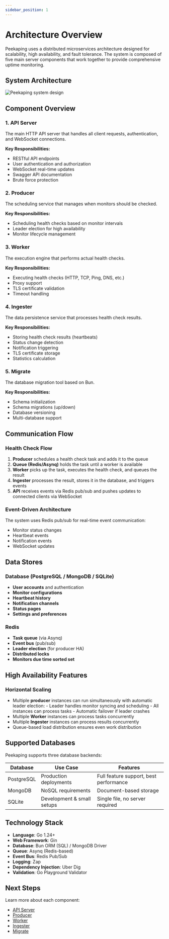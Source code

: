 ```yaml
---
sidebar_position: 1
---
```


# Architecture Overview

Peekaping uses a distributed microservices architecture designed for scalability, high availability, and fault tolerance. The system is composed of five main server components that work together to provide comprehensive uptime monitoring.

## System Architecture

![Peekaping system design](/img/schema.png)

## Component Overview

### 1. **API Server**
The main HTTP API server that handles all client requests, authentication, and WebSocket connections.

**Key Responsibilities:**
- RESTful API endpoints
- User authentication and authorization
- WebSocket real-time updates
- Swagger API documentation
- Brute force protection

### 2. **Producer**
The scheduling service that manages when monitors should be checked.

**Key Responsibilities:**
- Scheduling health checks based on monitor intervals
- Leader election for high availability
- Monitor lifecycle management

### 3. **Worker**
The execution engine that performs actual health checks.

**Key Responsibilities:**
- Executing health checks (HTTP, TCP, Ping, DNS, etc.)
- Proxy support
- TLS certificate validation
- Timeout handling

### 4. **Ingester**
The data persistence service that processes health check results.

**Key Responsibilities:**
- Storing health check results (heartbeats)
- Status change detection
- Notification triggering
- TLS certificate storage
- Statistics calculation

### 5. **Migrate**
The database migration tool based on Bun.

**Key Responsibilities:**
- Schema initialization
- Schema migrations (up/down)
- Database versioning
- Multi-database support

## Communication Flow

### Health Check Flow
1. **Producer** schedules a health check task and adds it to the queue
2. **Queue (Redis/Asynq)** holds the task until a worker is available
3. **Worker** picks up the task, executes the health check, and queues the result
4. **Ingester** processes the result, stores it in the database, and triggers events
5. **API** receives events via Redis pub/sub and pushes updates to connected clients via WebSocket

### Event-Driven Architecture
The system uses Redis pub/sub for real-time event communication:
- Monitor status changes
- Heartbeat events
- Notification events
- WebSocket updates

## Data Stores

### Database (PostgreSQL / MongoDB / SQLite)
- **User accounts** and authentication
- **Monitor configurations**
- **Heartbeat history**
- **Notification channels**
- **Status pages**
- **Settings and preferences**

### Redis
- **Task queue** (via Asynq)
- **Event bus** (pub/sub)
- **Leader election** (for producer HA)
- **Distributed locks**
- **Monitors due time sorted set**

## High Availability Features

### Horizontal Scaling
- Multiple **producer** instances can run simultaneously with automatic leader election:
       - Leader handles monitor syncing and scheduling
       - All instances can process tasks
       - Automatic failover if leader crashes
- Multiple **Worker** instances can process tasks concurrently
- Multiple **Ingester** instances can process results concurrently
- Queue-based load distribution ensures even work distribution

## Supported Databases

Peekaping supports three database backends:

| Database   | Use Case                     | Features                           |
|------------|------------------------------|------------------------------------|
| PostgreSQL | Production deployments       | Full feature support, best performance |
| MongoDB    | NoSQL requirements           | Document-based storage             |
| SQLite     | Development & small setups   | Single file, no server required    |

## Technology Stack

- **Language**: Go 1.24+
- **Web Framework**: Gin
- **Database**: Bun ORM (SQL) / MongoDB Driver
- **Queue**: Asynq (Redis-based)
- **Event Bus**: Redis Pub/Sub
- **Logging**: Zap
- **Dependency Injection**: Uber Dig
- **Validation**: Go Playground Validator

## Next Steps

Learn more about each component:
- [API Server](./api-server.md)
- [Producer](./producer.md)
- [Worker](./worker.md)
- [Ingester](./ingester.md)
- [Migrate](./migrate.md)

